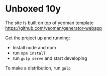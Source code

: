# Unboxed 10y #

The site is built on top of yeoman template https://github.com/yeoman/generator-webapp

Get the project up and running:

- Install node and npm
- run ```npm install```
- run ```gulp serve``` and start developing

To make a distribution, run ```gulp``` 
